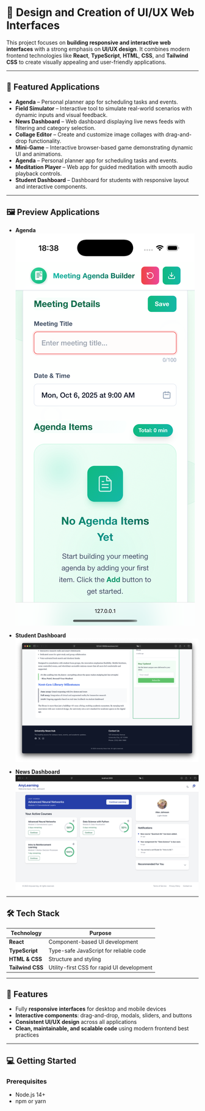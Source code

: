 # 🎨 Design and Creation of UI/UX Web Interfaces

This project focuses on **building responsive and interactive web interfaces** with a strong emphasis on **UI/UX design**. It combines modern frontend technologies like **React**, **TypeScript**, **HTML**, **CSS**, and **Tailwind CSS** to create visually appealing and user-friendly applications.

---

## 🚀 Featured Applications

- **Agenda** – Personal planner app for scheduling tasks and events.  
- **Field Simulator** – Interactive tool to simulate real-world scenarios with dynamic inputs and visual feedback.  
- **News Dashboard** – Web dashboard displaying live news feeds with filtering and category selection.  
- **Collage Editor** – Create and customize image collages with drag-and-drop functionality.  
- **Mini-Game** – Interactive browser-based game demonstrating dynamic UI and animations.  
- **Agenda** – Personal planner app for scheduling tasks and events.  
- **Meditation Player** – Web app for guided meditation with smooth audio playback controls.  
- **Student Dashboard** – Dashboard for students with responsive layout and interactive components.

---

## 🖼️ Preview Applications

- **Agenda**  
  ![Agenda Preview](agenda/Preview.png)

- **Student Dashboard**
  ![Student Dashboard Preview](/news/Preview.png)

- **News Dashboard**
  ![News Preview](student-dash/Preview.png)

---

## 🛠️ Tech Stack

| Technology       | Purpose                                      |
|-----------------|----------------------------------------------|
| **React**        | Component-based UI development              |
| **TypeScript**   | Type-safe JavaScript for reliable code      |
| **HTML & CSS**   | Structure and styling                        |
| **Tailwind CSS** | Utility-first CSS for rapid UI development  |

---

## 📱 Features

- Fully **responsive interfaces** for desktop and mobile devices  
- **Interactive components**: drag-and-drop, modals, sliders, and buttons  
- **Consistent UI/UX design** across all applications  
- **Clean, maintainable, and scalable code** using modern frontend best practices

---

## 💻 Getting Started

### Prerequisites

- Node.js 14+  
- npm or yarn
